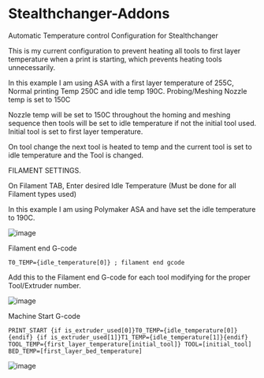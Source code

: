 # Stealthchanger-Addons
Automatic Temperature control Configuration for Stealthchanger

This is my current configuration to prevent heating all tools to first layer temperature when a print is starting, which prevents heating tools unnecessarily.

In this example I am using ASA with a first layer temperature of 255C, Normal printing Temp 250C and idle temp 190C.
Probing/Meshing Nozzle temp is set to 150C

Nozzle temp will be set to 150C throughout the homing and meshing sequence then tools will be set to idle temperature if not the initial tool used. Initial tool is set to first layer temperature.

On tool change the next tool is heated to temp and the current tool is set to idle temperature and the Tool is changed.

FILAMENT SETTINGS.

On Filament TAB, Enter desired Idle Temperature (Must be done for all Filament types used)

In this example I am using Polymaker ASA and have set the idle temperature to 190C.

![image](https://github.com/user-attachments/assets/b5611076-c7e6-4584-8a43-210c9998d1d5)

Filament end G-code
```
T0_TEMP={idle_temperature[0]} ; filament end gcode 
```
Add this to the Filament end G-code for each tool modifying for the proper Tool/Extruder number.

![image](https://github.com/user-attachments/assets/9a2b3d35-9403-4902-973b-2f5188b560b6)

Machine Start G-code
```
PRINT_START {if is_extruder_used[0]}T0_TEMP={idle_temperature[0]}{endif} {if is_extruder_used[1]}T1_TEMP={idle_temperature[1]}{endif} TOOL_TEMP={first_layer_temperature[initial_tool]} TOOL=[initial_tool] BED_TEMP=[first_layer_bed_temperature]
```
![image](https://github.com/user-attachments/assets/91860d24-2eb0-4584-bf62-5e1ca655a351)

